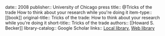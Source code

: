 date:: 2008
publisher:: University of Chicago press
title:: @Tricks of the trade How to think about your research while you're doing it
item-type:: [[book]]
original-title:: Tricks of the trade: How to think about your research while you're doing it
short-title:: Tricks of the trade
authors:: [[Howard S. Becker]]
library-catalog:: Google Scholar
links:: [Local library](zotero://select/library/items/QV7K2EHX), [Web library](https://www.zotero.org/users/6520516/items/QV7K2EHX)
